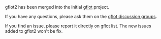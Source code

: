 gflot2 has been merged into the initial [gflot](http://gflot.googlecode.com) project.

If you have any questions, please ask them on the [gflot discussion groups](http://groups.google.com/group/gflot).

If you find an issue, please report it directly on [gflot list](http://code.google.com/p/gflot/issues/list). The new issues added to gflot2 won't be fix.